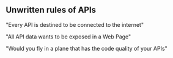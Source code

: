## Unwritten rules of APIs

"Every API is destined to be connected to the internet"

"All API data wants to be exposed in a Web Page"

"Would you fly in a plane that has the code quality of your APIs"
